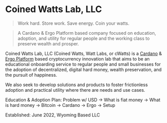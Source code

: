 # Coined Watts Lab, LLC

> Work hard. Store work. Save energy. Coin your watts.

> A Cardano & Ergo Platform based company focused on education, adoption, and utility for regular people and the working class to preserve wealth and prosper. 

Coined Watts Lab, LLC (Coined Watts, Watt Labs, or cWatts) is a [Cardano](https://cardano.org/) & [Ergo Platform](https://ergoplatform.org/en/) based cryptocurrency innovation lab that aims to be an educational onboarding service to regular people and small businesses for the adoption of decentralized, digital hard money, wealth preservation, and the pursuit of happiness.

We also seek to develop solutions and products to foster frictionless adoption and practical utility where there are needs and use cases.

Education & Adoption Plan: Problem w/ USD -> What is fiat money -> What is hard money -> Bitcoin -> Cardano -> Ergo -> Setup

Established: June 2022, Wyoming Based LLC


